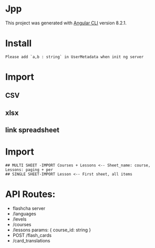 # Jpp

This project was generated with [Angular CLI](https://github.com/angular/angular-cli) version 8.2.1.
# Install
    Please add `a,b : string` in UserMetadata when init ng server
# Import
## CSV
## xlsx
## link spreadsheet

# Import 
    ## MULTI SHEET -IMPORT Courses + Lessons <-- Sheet_name: course, Lessons: paging + per
    ## SINGLE SHEET-IMPORT Lesson <-- First sheet, all items
# API Routes:
* flashcha server
* /languages
* /levels
* /courses
* /lessons
    params: { course_id: string }
* POST /flash_cards
* /card_translations
